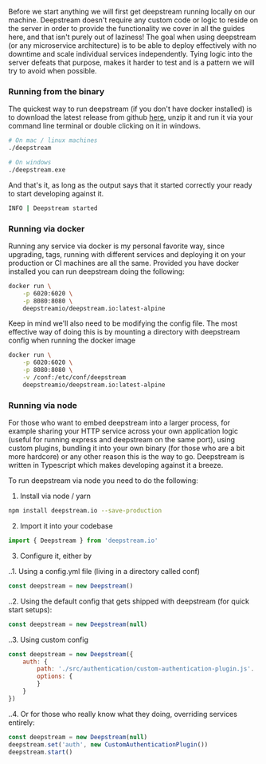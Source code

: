 Before we start anything we will first get deepstream running locally on our machine. Deepstream doesn't require any custom code or logic to reside on the server in order to provide the functionality we cover in all the guides here, and that isn't purely out of laziness! The goal when using deepstream (or any microservice architecture) is to be able to deploy effectively with no downtime and scale individual services independently. Tying logic into the server defeats that purpose, makes it harder to test and is a pattern we will try to avoid when possible.

### Running from the binary

The quickest way to run deepstream (if you don't have docker installed) is to download the latest release from github [here](https://github.com/deepstreamIO/deepstream.io/releases), unzip it and run it via your command line terminal or double clicking on it in windows.

```bash
# On mac / linux machines
./deepstream

# On windows
./deepstream.exe
```

And that's it, as long as the output says that it started correctly your ready to start developing against it.

```bash
INFO | Deepstream started
```

### Running via docker

Running any service via docker is my personal favorite way, since upgrading, tags, running with different services and deploying it on your production or CI machines are all the same. Provided you have docker installed you can run deepstream doing the following:

```bash
docker run \
    -p 6020:6020 \
    -p 8080:8080 \
    deepstreamio/deepstream.io:latest-alpine
```

Keep in mind we'll also need to be modifying the config file. The most effective way of doing this is by mounting a directory with deepstream config when running the docker image

```bash
docker run \
    -p 6020:6020 \
    -p 8080:8080 \
    -v /conf:/etc/conf/deepstream
    deepstreamio/deepstream.io:latest-alpine
```

### Running via node

For those who want to embed deepstream into a larger process, for example sharing your HTTP service across your own application logic (useful for running express and deepstream on the same port), using custom plugins, bundling it into your own binary (for those who are a bit more hardcore) or any other reason this is the way to go. Deepstream is written in Typescript which makes developing against it a breeze.

To run deepstream via node you need to do the following:

1. Install via node / yarn

```bash
npm install deepstream.io --save-production
```

2. Import it into your codebase

```js
import { Deepstream } from 'deepstream.io'
```

3. Configure it, either by

..1. Using a config.yml file (living in a directory called conf)

```js
const deepstream = new Deepstream()
```

..2. Using the default config that gets shipped with deepstream (for quick start setups):

```js
const deepstream = new Deepstream(null)
```

..3. Using custom config

```js
const deepstream = new Deepstream({
    auth: {
        path: './src/authentication/custom-authentication-plugin.js'.
        options: {
        }
    }
})
```

..4. Or for those who really know what they doing, overriding services entirely:

```js
const deepstream = new Deepstream(null)
deepstream.set('auth', new CustomAuthenticationPlugin())
deepstream.start()
```